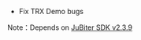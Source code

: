 + Fix TRX Demo bugs

Note：Depends on [JuBiter SDK v2.3.9](https://github.com/JubiterWallet/JubiterSDK_C/releases/tag/v2.3.9)